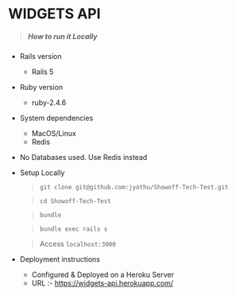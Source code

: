 # WIDGETS API

> ##### How to run it Locally

* Rails version
  - Rails 5

* Ruby version
  - ruby-2.4.6

* System dependencies
  - MacOS/Linux
  - Redis
* No Databases used. Use Redis instead

* Setup Locally

  > `git clone git@github.com:jyothu/Showoff-Tech-Test.git`

  > `cd Showoff-Tech-Test`

  > `bundle`

  > `bundle exec rails s`

  > Access `localhost:3000`

* Deployment instructions
  - Configured & Deployed on a Heroku Server
  - URL :- https://widgets-api.herokuapp.com/
